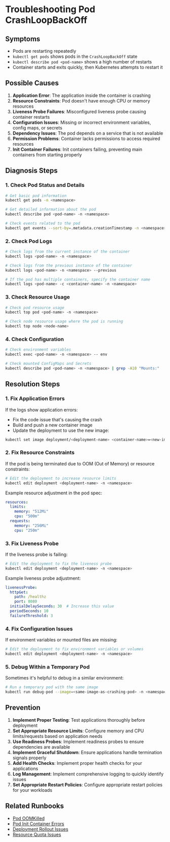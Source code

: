 # Troubleshooting Pod CrashLoopBackOff

## Symptoms

* Pods are restarting repeatedly
* `kubectl get pods` shows pods in the `CrashLoopBackOff` state
* `kubectl describe pod <pod-name>` shows a high number of restarts
* Container starts and exits quickly, then Kubernetes attempts to restart it

## Possible Causes

1. **Application Error**: The application inside the container is crashing
2. **Resource Constraints**: Pod doesn't have enough CPU or memory resources
3. **Liveness Probe Failures**: Misconfigured liveness probe causing container restarts
4. **Configuration Issues**: Missing or incorrect environment variables, config maps, or secrets
5. **Dependency Issues**: The pod depends on a service that is not available
6. **Permission Problems**: Container lacks permissions to access required resources
7. **Init Container Failures**: Init containers failing, preventing main containers from starting properly

## Diagnosis Steps

### 1. Check Pod Status and Details

```bash
# Get basic pod information
kubectl get pods -n <namespace>

# Get detailed information about the pod
kubectl describe pod <pod-name> -n <namespace>

# Check events related to the pod
kubectl get events --sort-by=.metadata.creationTimestamp -n <namespace> | grep <pod-name>
```

### 2. Check Pod Logs

```bash
# Check logs from the current instance of the container
kubectl logs <pod-name> -n <namespace>

# Check logs from the previous instance of the container
kubectl logs <pod-name> -n <namespace> --previous

# If the pod has multiple containers, specify the container name
kubectl logs <pod-name> -c <container-name> -n <namespace>
```

### 3. Check Resource Usage

```bash
# Check pod resource usage
kubectl top pod <pod-name> -n <namespace>

# Check node resource usage where the pod is running
kubectl top node <node-name>
```

### 4. Check Configuration

```bash
# Check environment variables
kubectl exec <pod-name> -n <namespace> -- env

# Check mounted ConfigMaps and Secrets
kubectl describe pod <pod-name> -n <namespace> | grep -A10 "Mounts:"
```

## Resolution Steps

### 1. Fix Application Errors

If the logs show application errors:

* Fix the code issue that's causing the crash
* Build and push a new container image
* Update the deployment to use the new image:

```bash
kubectl set image deployment/<deployment-name> <container-name>=<new-image> -n <namespace>
```

### 2. Fix Resource Constraints

If the pod is being terminated due to OOM (Out of Memory) or resource constraints:

```bash
# Edit the deployment to increase resource limits
kubectl edit deployment <deployment-name> -n <namespace>
```

Example resource adjustment in the pod spec:

```yaml
resources:
  limits:
    memory: "512Mi"
    cpu: "500m"
  requests:
    memory: "256Mi"
    cpu: "250m"
```

### 3. Fix Liveness Probe

If the liveness probe is failing:

```bash
# Edit the deployment to fix the liveness probe
kubectl edit deployment <deployment-name> -n <namespace>
```

Example liveness probe adjustment:

```yaml
livenessProbe:
  httpGet:
    path: /healthz
    port: 8080
  initialDelaySeconds: 30  # Increase this value
  periodSeconds: 10
  failureThreshold: 3
```

### 4. Fix Configuration Issues

If environment variables or mounted files are missing:

```bash
# Edit the deployment to fix environment variables or volumes
kubectl edit deployment <deployment-name> -n <namespace>
```

### 5. Debug Within a Temporary Pod

Sometimes it's helpful to debug in a similar environment:

```bash
# Run a temporary pod with the same image
kubectl run debug-pod --image=<same-image-as-crashing-pod> -n <namespace> --rm -it -- /bin/sh
```

## Prevention

1. **Implement Proper Testing**: Test applications thoroughly before deployment
2. **Set Appropriate Resource Limits**: Configure memory and CPU limits/requests based on application needs
3. **Use Readiness Probes**: Implement readiness probes to ensure dependencies are available
4. **Implement Graceful Shutdown**: Ensure applications handle termination signals properly
5. **Add Health Checks**: Implement proper health checks for your applications
6. **Log Management**: Implement comprehensive logging to quickly identify issues
7. **Set Appropriate Restart Policies**: Configure appropriate restart policies for your workloads

## Related Runbooks

* [Pod OOMKilled](./pod-oomkilled.md)
* [Pod Init Container Errors](./pod-init-container-errors.md)
* [Deployment Rollout Issues](./deployment-rollout-issues.md)
* [Resource Quota Issues](../resources/resource-quota-issues.md)